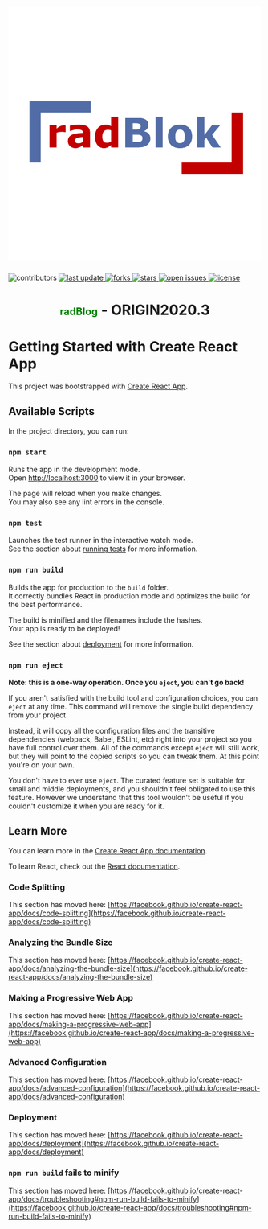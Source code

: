 <!--- P R O F I L E   B A N N E R --->

<h1 align="center">
  <img src="public\radblok_png_logo.png">
</h1>

<div align="center>
<p>
  <a href="https://github.com/radlee/awesome-readme-template/graphs/contributors">
    <img src="https://img.shields.io/github/contributors/radlee/awesome-readme-template" alt="contributors" />
  </a>
  <a href="">
    <img src="https://img.shields.io/github/last-commit/radlee/awesome-readme-template" alt="last update" />
  </a>
  <a href="https://github.com/radlee/awesome-readme-template/network/members">
    <img src="https://img.shields.io/github/forks/radlee/awesome-readme-template" alt="forks" />
  </a>
  <a href="https://github.com/radlee/awesome-readme-template/stargazers">
    <img src="https://img.shields.io/github/stars/radlee/awesome-readme-template" alt="stars" />
  </a>
  <a href="https://github.com/radlee/awesome-readme-template/issues/">
    <img src="https://img.shields.io/github/issues/radlee/awesome-readme-template" alt="open issues" />
  </a>
  <a href="https://github.com/radlee/awesome-readme-template/blob/master/LICENSE">
    <img src="https://img.shields.io/github/license/radlee/awesome-readme-template.svg" alt="license" />
  </a>
</p>
</div>

<h1 align="center">
     <span style="color:green;font-weight:700;font-size:20px" >radBlog</span> - ORIGIN2020.3
</h1>


# Getting Started with Create React App

This project was bootstrapped with [Create React App](https://github.com/facebook/create-react-app).

## Available Scripts

In the project directory, you can run:

### `npm start`

Runs the app in the development mode.\
Open [http://localhost:3000](http://localhost:3000) to view it in your browser.

The page will reload when you make changes.\
You may also see any lint errors in the console.

### `npm test`

Launches the test runner in the interactive watch mode.\
See the section about [running tests](https://facebook.github.io/create-react-app/docs/running-tests) for more information.

### `npm run build`

Builds the app for production to the `build` folder.\
It correctly bundles React in production mode and optimizes the build for the best performance.

The build is minified and the filenames include the hashes.\
Your app is ready to be deployed!

See the section about [deployment](https://facebook.github.io/create-react-app/docs/deployment) for more information.

### `npm run eject`

**Note: this is a one-way operation. Once you `eject`, you can't go back!**

If you aren't satisfied with the build tool and configuration choices, you can `eject` at any time. This command will remove the single build dependency from your project.

Instead, it will copy all the configuration files and the transitive dependencies (webpack, Babel, ESLint, etc) right into your project so you have full control over them. All of the commands except `eject` will still work, but they will point to the copied scripts so you can tweak them. At this point you're on your own.

You don't have to ever use `eject`. The curated feature set is suitable for small and middle deployments, and you shouldn't feel obligated to use this feature. However we understand that this tool wouldn't be useful if you couldn't customize it when you are ready for it.

## Learn More

You can learn more in the [Create React App documentation](https://facebook.github.io/create-react-app/docs/getting-started).

To learn React, check out the [React documentation](https://reactjs.org/).

### Code Splitting

This section has moved here: [https://facebook.github.io/create-react-app/docs/code-splitting](https://facebook.github.io/create-react-app/docs/code-splitting)

### Analyzing the Bundle Size

This section has moved here: [https://facebook.github.io/create-react-app/docs/analyzing-the-bundle-size](https://facebook.github.io/create-react-app/docs/analyzing-the-bundle-size)

### Making a Progressive Web App

This section has moved here: [https://facebook.github.io/create-react-app/docs/making-a-progressive-web-app](https://facebook.github.io/create-react-app/docs/making-a-progressive-web-app)

### Advanced Configuration

This section has moved here: [https://facebook.github.io/create-react-app/docs/advanced-configuration](https://facebook.github.io/create-react-app/docs/advanced-configuration)

### Deployment

This section has moved here: [https://facebook.github.io/create-react-app/docs/deployment](https://facebook.github.io/create-react-app/docs/deployment)

### `npm run build` fails to minify

This section has moved here: [https://facebook.github.io/create-react-app/docs/troubleshooting#npm-run-build-fails-to-minify](https://facebook.github.io/create-react-app/docs/troubleshooting#npm-run-build-fails-to-minify)
